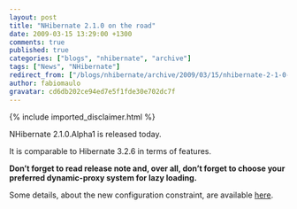 ```yaml
---
layout: post
title: "NHibernate 2.1.0 on the road"
date: 2009-03-15 13:29:00 +1300
comments: true
published: true
categories: ["blogs", "nhibernate", "archive"]
tags: ["News", "NHibernate"]
redirect_from: ["/blogs/nhibernate/archive/2009/03/15/nhibernate-2-1-0-on-the-road.aspx/"]
author: fabiomaulo
gravatar: cd6db202ce94ed7e5f1fde30e702dc7f
---
```

{% include imported_disclaimer.html %}
<p>NHibernate 2.1.0.Alpha1 is released today. </p>
<p>It is comparable to Hibernate 3.2.6 in terms of features.&nbsp; </p>
<p><strong>Don&rsquo;t forget to read release note and, over all, don&rsquo;t forget to choose your preferred dynamic-proxy system for lazy loading.</strong></p>
<p>Some details, about the new configuration constraint, are available <a href="/blogs/nhibernate/archive/2008/11/09/nh2-1-0-bytecode-providers.aspx">here</a>.</p>
